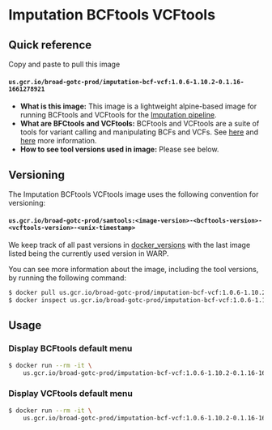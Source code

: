 # Imputation BCFtools VCFtools

## Quick reference

Copy and paste to pull this image

#### `us.gcr.io/broad-gotc-prod/imputation-bcf-vcf:1.0.6-1.10.2-0.1.16-1661278921`

- __What is this image:__ This image is a lightweight alpine-based image for running BCFtools and VCFtools for the [Imputation pipeline](../../../../pipelines/broad/arrays/imputation/Imputation.wdl).
- __What are BFCtools and VCFtools:__ BCFtools and VCFtools are a suite of tools for variant calling and manipulating BCFs and VCFs. See [here](https://github.com/samtools/vcftools) and [here](https://vcftools.github.io/man_latest.html) more information.
- __How to see tool versions used in image:__ Please see below.

## Versioning

The Imputation BCFtools VCFtools image uses the following convention for versioning:

#### `us.gcr.io/broad-gotc-prod/samtools:<image-version>-<bcftools-version>-<vcftools-version>-<unix-timestamp>` 

We keep track of all past versions in [docker_versions](docker_versions.tsv) with the last image listed being the currently used version in WARP.

You can see more information about the image, including the tool versions, by running the following command:

```bash
$ docker pull us.gcr.io/broad-gotc-prod/imputation-bcf-vcf:1.0.6-1.10.2-0.1.16-1661278921
$ docker inspect us.gcr.io/broad-gotc-prod/imputation-bcf-vcf:1.0.6-1.10.2-0.1.16-1661278921
```

## Usage

### Display BCFtools default menu

```bash
$ docker run --rm -it \
    us.gcr.io/broad-gotc-prod/imputation-bcf-vcf:1.0.6-1.10.2-0.1.16-1661278921 bcftools
```

### Display VCFtools default menu

```bash
$ docker run --rm -it \
    us.gcr.io/broad-gotc-prod/imputation-bcf-vcf:1.0.6-1.10.2-0.1.16-1661278921 vcftools
```
